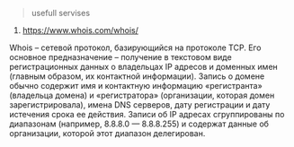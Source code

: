 >usefull servises

1. https://www.whois.com/whois/

Whois – сетевой протокол, базирующийся на протоколе TCP. Его основное предназначение – получение в текстовом виде регистрационных данных о владельцах IP адресов и доменных имен (главным образом, их контактной информации). 
Запись о домене обычно содержит имя и контактную информацию «регистранта» (владельца домена) и «регистратора» (организации, которая домен зарегистрировала), имена DNS серверов, дату регистрации и дату истечения срока ее действия. 
Записи об IP адресах сгруппированы по диапазонам (например, 8.8.8.0 — 8.8.8.255) и содержат данные об организации, которой этот диапазон делегирован.
